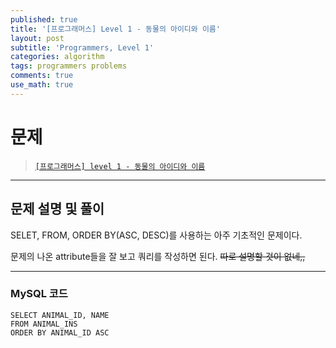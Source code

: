 ```yaml
---
published: true
title: '[프로그래머스] Level 1 - 동물의 아이디와 이름'
layout: post
subtitle: 'Programmers, Level 1'
categories: algorithm
tags: programmers problems
comments: true
use_math: true
---
```


# **문제**

> [`[프로그래머스] level 1 - 동물의 아이디와 이름`](https://school.programmers.co.kr/learn/courses/30/lessons/59403)

---
## **문제 설명 및 풀이**

SELET, FROM, ORDER BY(ASC, DESC)를 사용하는 아주 기초적인 문제이다.

문제의 나온 attribute들을 잘 보고 쿼리를 작성하면 된다. ~~따로 설명할 것이 없네,,~~

---
### MySQL 코드
```
SELECT ANIMAL_ID, NAME
FROM ANIMAL_INS
ORDER BY ANIMAL_ID ASC
```
